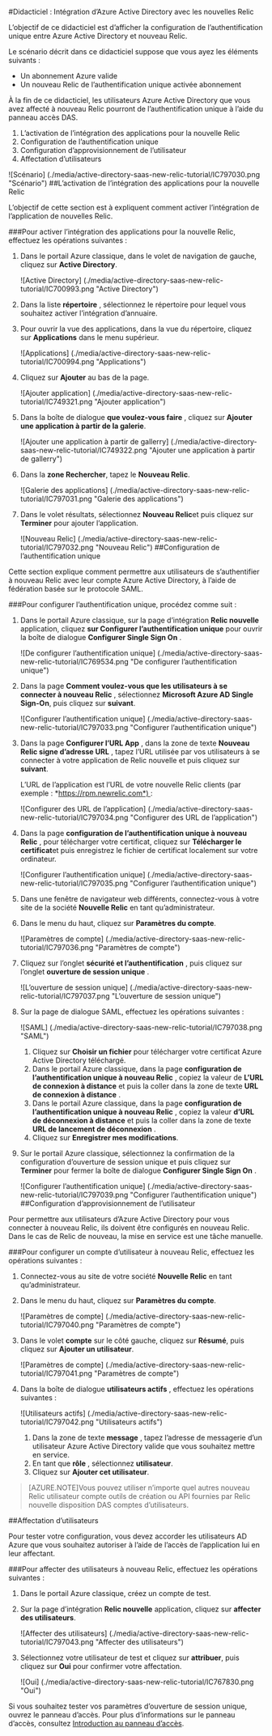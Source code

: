 <properties 
    pageTitle="Didacticiel : Intégration d’Azure Active Directory avec Relic nouveau | Microsoft Azure" 
    description="Apprenez à utiliser des nouveaux Relic avec Azure Active Directory pour activer l’ouverture de session unique, la mise en service automatique et bien plus encore !" 
    services="active-directory" 
    authors="jeevansd"  
    documentationCenter="na" 
    manager="femila"/>
<tags 
    ms.service="active-directory" 
    ms.devlang="na" 
    ms.topic="article" 
    ms.tgt_pltfrm="na" 
    ms.workload="identity" 
    ms.date="09/29/2016" 
    ms.author="jeedes" />

#<a name="tutorial-azure-active-directory-integration-with-new-relic"></a>Didacticiel : Intégration d’Azure Active Directory avec les nouvelles Relic
  
L’objectif de ce didacticiel est d’afficher la configuration de l’authentification unique entre Azure Active Directory et nouveau Relic.
  
Le scénario décrit dans ce didacticiel suppose que vous ayez les éléments suivants :

-   Un abonnement Azure valide
-   Un nouveau Relic de l’authentification unique activée abonnement
  
À la fin de ce didacticiel, les utilisateurs Azure Active Directory que vous avez affecté à nouveau Relic pourront de l’authentification unique à l’aide du panneau accès DAS.

1.  L’activation de l’intégration des applications pour la nouvelle Relic
2.  Configuration de l’authentification unique
3.  Configuration d’approvisionnement de l’utilisateur
4.  Affectation d’utilisateurs

![Scénario] (./media/active-directory-saas-new-relic-tutorial/IC797030.png "Scénario")
##<a name="enabling-the-application-integration-for-new-relic"></a>L’activation de l’intégration des applications pour la nouvelle Relic
  
L’objectif de cette section est à expliquent comment activer l’intégration de l’application de nouvelles Relic.

###<a name="to-enable-the-application-integration-for-new-relic-perform-the-following-steps"></a>Pour activer l’intégration des applications pour la nouvelle Relic, effectuez les opérations suivantes :

1.  Dans le portail Azure classique, dans le volet de navigation de gauche, cliquez sur **Active Directory**.

    ![Active Directory] (./media/active-directory-saas-new-relic-tutorial/IC700993.png "Active Directory")

2.  Dans la liste **répertoire** , sélectionnez le répertoire pour lequel vous souhaitez activer l’intégration d’annuaire.

3.  Pour ouvrir la vue des applications, dans la vue du répertoire, cliquez sur **Applications** dans le menu supérieur.

    ![Applications] (./media/active-directory-saas-new-relic-tutorial/IC700994.png "Applications")

4.  Cliquez sur **Ajouter** au bas de la page.

    ![Ajouter application] (./media/active-directory-saas-new-relic-tutorial/IC749321.png "Ajouter application")

5.  Dans la boîte de dialogue **que voulez-vous faire** , cliquez sur **Ajouter une application à partir de la galerie**.

    ![Ajouter une application à partir de gallerry] (./media/active-directory-saas-new-relic-tutorial/IC749322.png "Ajouter une application à partir de gallerry")

6.  Dans la **zone Rechercher**, tapez le **Nouveau Relic**.

    ![Galerie des applications] (./media/active-directory-saas-new-relic-tutorial/IC797031.png "Galerie des applications")

7.  Dans le volet résultats, sélectionnez **Nouveau Relic**et puis cliquez sur **Terminer** pour ajouter l’application.

    ![Nouveau Relic] (./media/active-directory-saas-new-relic-tutorial/IC797032.png "Nouveau Relic")
##<a name="configuring-single-sign-on"></a>Configuration de l’authentification unique
  
Cette section explique comment permettre aux utilisateurs de s’authentifier à nouveau Relic avec leur compte Azure Active Directory, à l’aide de fédération basée sur le protocole SAML.

###<a name="to-configure-single-sign-on-perform-the-following-steps"></a>Pour configurer l’authentification unique, procédez comme suit :

1.  Dans le portail Azure classique, sur la page d’intégration **Relic nouvelle** application, cliquez **sur Configurer l’authentification unique** pour ouvrir la boîte de dialogue **Configurer Single Sign On** .

    ![De configurer l’authentification unique] (./media/active-directory-saas-new-relic-tutorial/IC769534.png "De configurer l’authentification unique")

2.  Dans la page **Comment voulez-vous que les utilisateurs à se connecter à nouveau Relic** , sélectionnez **Microsoft Azure AD Single Sign-On**, puis cliquez sur **suivant**.

    ![Configurer l’authentification unique] (./media/active-directory-saas-new-relic-tutorial/IC797033.png "Configurer l’authentification unique")

3.  Dans la page **Configurer l’URL App** , dans la zone de texte **Nouveau Relic signe d’adresse URL** , tapez l’URL utilisée par vos utilisateurs à se connecter à votre application de Relic nouvelle et puis cliquez sur **suivant**. 

    L’URL de l’application est l’URL de votre nouvelle Relic clients (par exemple : *https://rpm.newrelic.com*) :

    ![Configurer des URL de l’application] (./media/active-directory-saas-new-relic-tutorial/IC797034.png "Configurer des URL de l’application")

4.  Dans la page **configuration de l’authentification unique à nouveau Relic** , pour télécharger votre certificat, cliquez sur **Télécharger le certificat**et puis enregistrez le fichier de certificat localement sur votre ordinateur.

    ![Configurer l’authentification unique] (./media/active-directory-saas-new-relic-tutorial/IC797035.png "Configurer l’authentification unique")

5.  Dans une fenêtre de navigateur web différents, connectez-vous à votre site de la société **Nouvelle Relic** en tant qu’administrateur.

6.  Dans le menu du haut, cliquez sur **Paramètres du compte**.

    ![Paramètres de compte] (./media/active-directory-saas-new-relic-tutorial/IC797036.png "Paramètres de compte")

7.  Cliquez sur l’onglet **sécurité et l’authentification** , puis cliquez sur l’onglet **ouverture de session unique** .

    ![L’ouverture de session unique] (./media/active-directory-saas-new-relic-tutorial/IC797037.png "L’ouverture de session unique")

8.  Sur la page de dialogue SAML, effectuez les opérations suivantes :

    ![SAML] (./media/active-directory-saas-new-relic-tutorial/IC797038.png "SAML")

    1.  Cliquez sur **Choisir un fichier** pour télécharger votre certificat Azure Active Directory téléchargé.
    2.  Dans le portail Azure classique, dans la page **configuration de l’authentification unique à nouveau Relic** , copiez la valeur de **L’URL de connexion à distance** et puis la coller dans la zone de texte **URL de connexion à distance** .
    3.  Dans le portail Azure classique, dans la page **configuration de l’authentification unique à nouveau Relic** , copiez la valeur **d’URL de déconnexion à distance** et puis la coller dans la zone de texte **URL de lancement de déconnexion** .
    4.  Cliquez sur **Enregistrer mes modifications**.

9.  Sur le portail Azure classique, sélectionnez la confirmation de la configuration d’ouverture de session unique et puis cliquez sur **Terminer** pour fermer la boîte de dialogue **Configurer Single Sign On** .

    ![Configurer l’authentification unique] (./media/active-directory-saas-new-relic-tutorial/IC797039.png "Configurer l’authentification unique")
##<a name="configuring-user-provisioning"></a>Configuration d’approvisionnement de l’utilisateur
  
Pour permettre aux utilisateurs d’Azure Active Directory pour vous connecter à nouveau Relic, ils doivent être configurés en nouveau Relic.  
Dans le cas de Relic de nouveau, la mise en service est une tâche manuelle.

###<a name="to-provision-a-user-account-to-new-relic-perform-the-following-steps"></a>Pour configurer un compte d’utilisateur à nouveau Relic, effectuez les opérations suivantes :

1.  Connectez-vous au site de votre société **Nouvelle Relic** en tant qu’administrateur.

2.  Dans le menu du haut, cliquez sur **Paramètres du compte**.

    ![Paramètres de compte] (./media/active-directory-saas-new-relic-tutorial/IC797040.png "Paramètres de compte")

3.  Dans le volet **compte** sur le côté gauche, cliquez sur **Résumé**, puis cliquez sur **Ajouter un utilisateur**.

    ![Paramètres de compte] (./media/active-directory-saas-new-relic-tutorial/IC797041.png "Paramètres de compte")

4.  Dans la boîte de dialogue **utilisateurs actifs** , effectuez les opérations suivantes :

    ![Utilisateurs actifs] (./media/active-directory-saas-new-relic-tutorial/IC797042.png "Utilisateurs actifs")

    1.  Dans la zone de texte **message** , tapez l’adresse de messagerie d’un utilisateur Azure Active Directory valide que vous souhaitez mettre en service.
    2.  En tant que **rôle** , sélectionnez **utilisateur**.
    3.  Cliquez sur **Ajouter cet utilisateur**.

>[AZURE.NOTE]Vous pouvez utiliser n’importe quel autres nouveau Relic utilisateur compte outils de création ou API fournies par Relic nouvelle disposition DAS comptes d’utilisateurs.

##<a name="assigning-users"></a>Affectation d’utilisateurs
  
Pour tester votre configuration, vous devez accorder les utilisateurs AD Azure que vous souhaitez autoriser à l’aide de l’accès de l’application lui en leur affectant.

###<a name="to-assign-users-to-new-relic-perform-the-following-steps"></a>Pour affecter des utilisateurs à nouveau Relic, effectuez les opérations suivantes :

1.  Dans le portail Azure classique, créez un compte de test.

2.  Sur la page d’intégration **Relic nouvelle** application, cliquez sur **affecter des utilisateurs**.

    ![Affecter des utilisateurs] (./media/active-directory-saas-new-relic-tutorial/IC797043.png "Affecter des utilisateurs")

3.  Sélectionnez votre utilisateur de test et cliquez sur **attribuer**, puis cliquez sur **Oui** pour confirmer votre affectation.

    ![Oui] (./media/active-directory-saas-new-relic-tutorial/IC767830.png "Oui")
  
Si vous souhaitez tester vos paramètres d’ouverture de session unique, ouvrez le panneau d’accès. Pour plus d’informations sur le panneau d’accès, consultez [Introduction au panneau d’accès](active-directory-saas-access-panel-introduction.md).





